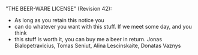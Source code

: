"THE BEER-WARE LICENSE" (Revision 42):
 * As long as you retain this notice you
 * can do whatever you want with this stuff. If we meet some day, and you think
 * this stuff is worth it, you can buy me a beer in return.   Jonas Bialopetravicius, Tomas Seniut, Alina Lescinskaite, Donatas Vaznys
